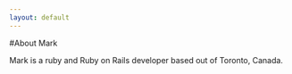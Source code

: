 ```yaml
---
layout: default
---
```


#About Mark

Mark is a ruby and Ruby on Rails developer based out of Toronto, Canada.
